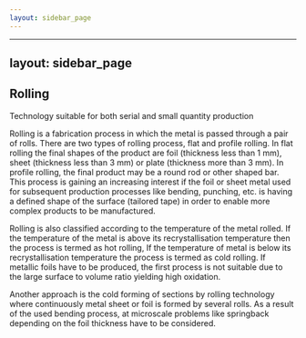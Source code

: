 ```yaml
---
layout: sidebar_page
---
```


---
layout: sidebar_page
---

## Rolling

Technology suitable for both serial and small quantity production

Rolling is a fabrication process in which the metal is passed through a pair of rolls. There are two types of rolling process, flat and profile rolling. In flat rolling the final shapes of the product are foil (thickness less than 1 mm), sheet (thickness less than 3 mm) or plate (thickness more than 3 mm). In profile rolling, the final product may be a round rod or other shaped bar. This process is gaining an increasing interest if the foil or sheet metal used for subsequent production processes like bending, punching, etc. is having a defined shape of the surface (tailored tape) in order to enable more complex products to be manufactured. 

Rolling is also classified according to the temperature of the metal rolled. If the temperature of the metal is above its recrystallisation temperature then the process is termed as hot rolling, If the temperature of metal is below its recrystallisation temperature the process is termed as cold rolling. If metallic foils have to be produced, the first process is not suitable due to the large surface to volume ratio yielding high oxidation. 

Another approach is the cold forming of sections by rolling technology where continuously metal sheet or foil is formed by several rolls. As a result of the used bending process, at microscale problems like springback depending on the foil thickness have to be considered.